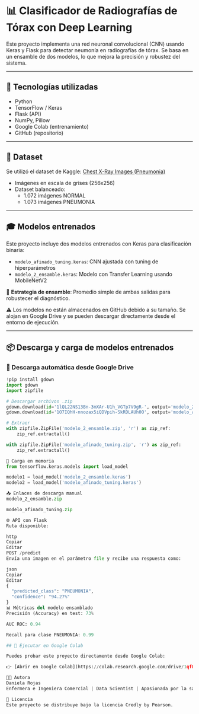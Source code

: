 # 📊 Clasificador de Radiografías de Tórax con Deep Learning

Este proyecto implementa una red neuronal convolucional (CNN) usando Keras y Flask para detectar neumonía en radiografías de tórax. Se basa en un ensamble de dos modelos, lo que mejora la precisión y robustez del sistema.

---

## 🔧 Tecnologías utilizadas

- Python  
- TensorFlow / Keras  
- Flask (API)  
- NumPy, Pillow  
- Google Colab (entrenamiento)  
- GitHub (repositorio)

---

## 📂 Dataset

Se utilizó el dataset de Kaggle: [Chest X-Ray Images (Pneumonia)](https://www.kaggle.com/paultimothymooney/chest-xray-pneumonia)

- Imágenes en escala de grises (256x256)
- Dataset balanceado:  
  - 1.072 imágenes NORMAL  
  - 1.073 imágenes PNEUMONIA

---

## 🎓 Modelos entrenados

Este proyecto incluye dos modelos entrenados con Keras para clasificación binaria:

- `modelo_afinado_tuning.keras`: CNN ajustada con tuning de hiperparámetros  
- `modelo_2_ensamble.keras`: Modelo con Transfer Learning usando MobileNetV2  

📌 **Estrategia de ensamble**: Promedio simple de ambas salidas para robustecer el diagnóstico.

⚠️ Los modelos no están almacenados en GitHub debido a su tamaño. Se alojan en Google Drive y se pueden descargar directamente desde el entorno de ejecución.

---

## 📦 Descarga y carga de modelos entrenados

### 🔽 Descarga automática desde Google Drive

```python
!pip install gdown
import gdown
import zipfile

# Descargar archivos .zip
gdown.download(id='1lQL22NS13Bn-3mXAr-U1h_VGTp7V9gR-', output='modelo_2_ensamble.zip', quiet=False)
gdown.download(id='1O7IQhH-nnozax5iQDVpih-SkRDLAUh0O', output='modelo_afinado_tuning.zip', quiet=False)

# Extraer
with zipfile.ZipFile('modelo_2_ensamble.zip', 'r') as zip_ref:
    zip_ref.extractall()

with zipfile.ZipFile('modelo_afinado_tuning.zip', 'r') as zip_ref:
    zip_ref.extractall()

🧠 Carga en memoria
from tensorflow.keras.models import load_model

modelo1 = load_model('modelo_2_ensamble.keras')
modelo2 = load_model('modelo_afinado_tuning.keras')

📥 Enlaces de descarga manual
modelo_2_ensamble.zip

modelo_afinado_tuning.zip

🌐 API con Flask
Ruta disponible:

http
Copiar
Editar
POST /predict
Envía una imagen en el parámetro file y recibe una respuesta como:

json
Copiar
Editar
{
  "predicted_class": "PNEUMONIA",
  "confidence": "94.27%"
}
📊 Métricas del modelo ensamblado
Precisión (Accuracy) en test: 73%

AUC ROC: 0.94

Recall para clase PNEUMONIA: 0.99

## 🧪 Ejecutar en Google Colab

Puedes probar este proyecto directamente desde Google Colab:

👉 [Abrir en Google Colab](https://colab.research.google.com/drive/1qfFWALQkLJH_Udz5SCVjODbbwOF0M9Sa?usp=sharing)

👩‍💼 Autora
Daniela Rojas
Enfermera e Ingeniera Comercial | Data Scientist | Apasionada por la salud digital y la inteligencia artificial aplicada a medicina.

📃 Licencia
Este proyecto se distribuye bajo la licencia Credly by Pearson.



